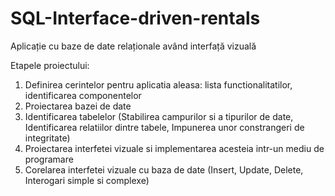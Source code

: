 # SQL-Interface-driven-rentals
Aplicație cu baze de date relaționale având interfață vizuală

Etapele proiectului:
1. Definirea cerintelor pentru aplicatia aleasa: lista functionalitatilor, identificarea componentelor
2. Proiectarea bazei de date
3. Identificarea tabelelor (Stabilirea campurilor si a tipurilor de date, Identificarea relatiilor dintre tabele,  Impunerea unor constrangeri de integritate)
4. Proiectarea interfetei vizuale si implementarea acesteia intr-un mediu de programare
5. Corelarea interfetei vizuale cu baza de date (Insert, Update, Delete, Interogari simple si complexe)
